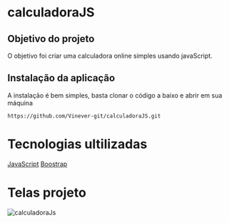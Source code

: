 # calculadoraJS

##  Objetivo do projeto

O objetivo foi criar uma calculadora online  simples usando javaScript.

## Instalação da aplicação

A instalação é bem simples, basta clonar o código a baixo e abrir em sua máquina

```
https://github.com/Vinever-git/calculadoraJS.git

``` 

# Tecnologias ultilizadas

[JavaScript](https://www.w3schools.com/js/default.asp)
[Boostrap](https://getbootstrap.com/)

# Telas projeto

![calculadoraJs](https://user-images.githubusercontent.com/61165312/103180147-d0695380-4871-11eb-9b62-10b90e62ac98.png)
